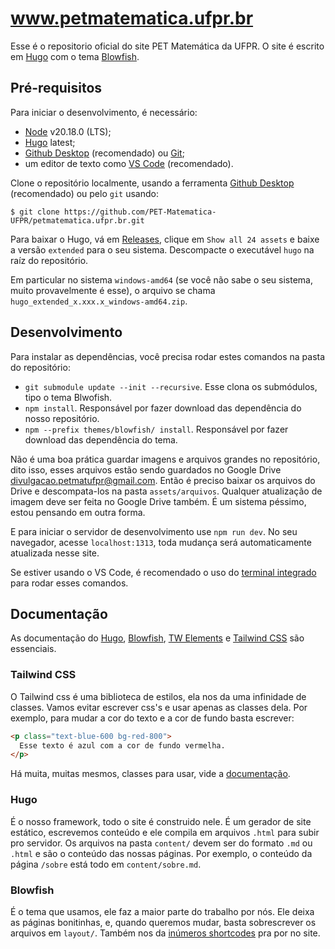 # www.petmatematica.ufpr.br

Esse é o repositorio oficial do site PET Matemática da UFPR. O site é escrito em [Hugo](https://gohugo.io/) com o tema [Blowfish](https://blowfish.page/).

## Pré-requisitos

Para iniciar o desenvolvimento, é necessário:

- [Node](https://nodejs.org/en/download/package-manager) v20.18.0 (LTS);
- [Hugo](https://github.com/gohugoio/hugo#installation) latest;
- [Github Desktop](https://desktop.github.com/download/) (recomendado) ou [Git](https://git-scm.com/downloads);
- um editor de texto como [VS Code](https://code.visualstudio.com/) (recomendado).

Clone o repositório localmente, usando a ferramenta [Github Desktop](https://docs.github.com/en/desktop/adding-and-cloning-repositories/cloning-a-repository-from-github-to-github-desktop) (recomendado) ou pelo `git` usando:

```
$ git clone https://github.com/PET-Matematica-UFPR/petmatematica.ufpr.br.git
```

Para baixar o Hugo, vá em [Releases](https://github.com/gohugoio/hugo/releases), clique em `Show all 24 assets` e baixe a versão `extended` para o seu sistema. Descompacte o executável `hugo` na raíz do repositório.

Em particular no sistema `windows-amd64` (se você não sabe o seu sistema, muito provavelmente é esse), o arquivo se chama `hugo_extended_x.xxx.x_windows-amd64.zip`.

## Desenvolvimento

Para instalar as dependências, você precisa rodar estes comandos na pasta do repositório:
- `git submodule update --init --recursive`. Esse clona os submódulos, tipo o tema Blwofish.
- `npm install`. Responsável por fazer download das dependência do nosso repositório.
- `npm --prefix themes/blowfish/ install`. Responsável por fazer download das dependência do tema.

Não é uma boa prática guardar imagens e arquivos grandes no repositório, dito isso, esses arquivos estão sendo guardados no Google Drive divulgacao.petmatufpr@gmail.com. Então é preciso baixar os arquivos do Drive e descompata-los na pasta `assets/arquivos`. Qualquer atualização de imagem deve ser feita no Google Drive também. É um sistema péssimo, estou pensando em outra forma.

E para iniciar o servidor de desenvolvimento use `npm run dev`. No seu navegador, acesse `localhost:1313`, toda mudança será automaticamente atualizada nesse site.

Se estiver usando o VS Code, é recomendado o uso do [terminal integrado](https://code.visualstudio.com/docs/terminal/basics) para rodar esses comandos.

## Documentação

As documentação do [Hugo](https://gohugo.io/documentation/), [Blowfish](https://blowfish.page/docs/), [TW Elements](https://tw-elements.com/docs/standard/getting-started/quick-start/) e [Tailwind CSS](https://tailwindcss.com/docs/utility-first) são essenciais.

### Tailwind CSS

O Tailwind css é uma biblioteca de estilos, ela nos da uma infinidade de classes. Vamos evitar escrever css's e usar apenas as classes dela. Por exemplo, para mudar a cor do texto e a cor de fundo basta escrever:

```html
<p class="text-blue-600 bg-red-800">
  Esse texto é azul com a cor de fundo vermelha.
</p>
```

Há muita, muitas mesmos, classes para usar, vide a [documentação](https://tailwindcss.com/docs/utility-first).

### Hugo

É o nosso framework, todo o site é construido nele. É um gerador de site estático, escrevemos conteúdo e ele compila em arquivos `.html` para subir pro servidor. Os arquivos na pasta `content/` devem ser do formato `.md` ou `.html` e são o conteúdo das nossas páginas. Por exemplo, o conteúdo da página `/sobre` está todo em `content/sobre.md`.

### Blowfish

É o tema que usamos, ele faz a maior parte do trabalho por nós. Ele deixa as páginas bonitinhas, e, quando queremos mudar, basta sobrescrever os arquivos em `layout/`. Também nos da [inúmeros shortcodes](https://blowfish.page/docs/shortcodes/) pra por no site.
